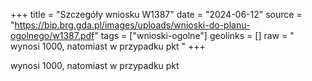 +++
title = "Szczegóły wniosku W1387"
date = "2024-06-12"
source = "https://bip.brg.gda.pl/images/uploads/wnioski-do-planu-ogolnego/w1387.pdf"
tags = ["wnioski-ogolne"]
geolinks = []
raw = " wynosi 1000, natomiast w przypadku pkt "
+++

 wynosi 1000, natomiast w przypadku pkt 


